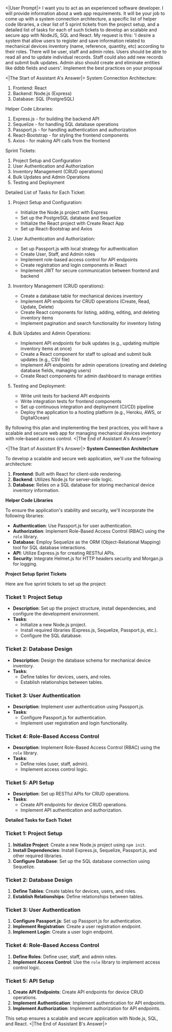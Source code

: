 <|User Prompt|>
I want you to act as an experienced software developer. I will provide information about a web app requirements. It will be your job to come up with a system connection architecture, a specific list of helper code libraries, a clear list of 5 sprint tickets from the  project setup, and a detailed list of tasks for each of such tickets to develop an scalable and secure app with NodeJS, SQL and React. My request is this: 'I desire a system that allow users to register and save information related to mechanical devices inventory (name, reference, quantity, etc) according to their roles. There will be user, staff and admin roles. Users should be able to read all and to update individual records. Staff could also add new records and submit bulk updates. Admin also should create and eliminate entities like ddbb fields and users'. Implement the best practices on your proposal

<|The Start of Assistant A's Answer|>
System Connection Architecture:
1. Frontend: React
2. Backend: Node.js (Express)
3. Database: SQL (PostgreSQL)

Helper Code Libraries:
1. Express.js - for building the backend API
2. Sequelize - for handling SQL database operations
3. Passport.js - for handling authentication and authorization
4. React-Bootstrap - for styling the frontend components
5. Axios - for making API calls from the frontend

Sprint Tickets:
1. Project Setup and Configuration
2. User Authentication and Authorization
3. Inventory Management (CRUD operations)
4. Bulk Updates and Admin Operations
5. Testing and Deployment

Detailed List of Tasks for Each Ticket:

1. Project Setup and Configuration:
   - Initialize the Node.js project with Express
   - Set up the PostgreSQL database and Sequelize
   - Initialize the React project with Create React App
   - Set up React-Bootstrap and Axios

2. User Authentication and Authorization:
   - Set up Passport.js with local strategy for authentication
   - Create User, Staff, and Admin roles
   - Implement role-based access control for API endpoints
   - Create registration and login components in React
   - Implement JWT for secure communication between frontend and backend

3. Inventory Management (CRUD operations):
   - Create a database table for mechanical devices inventory
   - Implement API endpoints for CRUD operations (Create, Read, Update, Delete)
   - Create React components for listing, adding, editing, and deleting inventory items
   - Implement pagination and search functionality for inventory listing

4. Bulk Updates and Admin Operations:
   - Implement API endpoints for bulk updates (e.g., updating multiple inventory items at once)
   - Create a React component for staff to upload and submit bulk updates (e.g., CSV file)
   - Implement API endpoints for admin operations (creating and deleting database fields, managing users)
   - Create React components for admin dashboard to manage entities

5. Testing and Deployment:
   - Write unit tests for backend API endpoints
   - Write integration tests for frontend components
   - Set up continuous integration and deployment (CI/CD) pipeline
   - Deploy the application to a hosting platform (e.g., Heroku, AWS, or DigitalOcean)

By following this plan and implementing the best practices, you will have a scalable and secure web app for managing mechanical devices inventory with role-based access control.
<|The End of Assistant A's Answer|>

<|The Start of Assistant B's Answer|>
**System Connection Architecture**

To develop a scalable and secure web application, we'll use the following architecture:

1. **Frontend**: Built with React for client-side rendering.
2. **Backend**: Utilizes Node.js for server-side logic.
3. **Database**: Relies on a SQL database for storing mechanical device inventory information.

**Helper Code Libraries**

To ensure the application's stability and security, we'll incorporate the following libraries:

- **Authentication**: Use Passport.js for user authentication.
- **Authorization**: Implement Role-Based Access Control (RBAC) using the `role` library.
- **Database**: Employ Sequelize as the ORM (Object-Relational Mapping) tool for SQL database interactions.
- **API**: Utilize Express.js for creating RESTful APIs.
- **Security**: Integrate Helmet.js for HTTP headers security and Morgan.js for logging.

**Project Setup Sprint Tickets**

Here are five sprint tickets to set up the project:

### **Ticket 1: Project Setup**

- **Description**: Set up the project structure, install dependencies, and configure the development environment.
- **Tasks**:
  - Initialize a new Node.js project.
  - Install required libraries (Express.js, Sequelize, Passport.js, etc.).
  - Configure the SQL database.

### **Ticket 2: Database Design**

- **Description**: Design the database schema for mechanical device inventory.
- **Tasks**:
  - Define tables for devices, users, and roles.
  - Establish relationships between tables.

### **Ticket 3: User Authentication**

- **Description**: Implement user authentication using Passport.js.
- **Tasks**:
  - Configure Passport.js for authentication.
  - Implement user registration and login functionality.

### **Ticket 4: Role-Based Access Control**

- **Description**: Implement Role-Based Access Control (RBAC) using the `role` library.
- **Tasks**:
  - Define roles (user, staff, admin).
  - Implement access control logic.

### **Ticket 5: API Setup**

- **Description**: Set up RESTful APIs for CRUD operations.
- **Tasks**:
  - Create API endpoints for device CRUD operations.
  - Implement API authentication and authorization.

**Detailed Tasks for Each Ticket**

### **Ticket 1: Project Setup**

1. **Initialize Project**: Create a new Node.js project using `npm init`.
2. **Install Dependencies**: Install Express.js, Sequelize, Passport.js, and other required libraries.
3. **Configure Database**: Set up the SQL database connection using Sequelize.

### **Ticket 2: Database Design**

1. **Define Tables**: Create tables for devices, users, and roles.
2. **Establish Relationships**: Define relationships between tables.

### **Ticket 3: User Authentication**

1. **Configure Passport.js**: Set up Passport.js for authentication.
2. **Implement Registration**: Create a user registration endpoint.
3. **Implement Login**: Create a user login endpoint.

### **Ticket 4: Role-Based Access Control**

1. **Define Roles**: Define user, staff, and admin roles.
2. **Implement Access Control**: Use the `role` library to implement access control logic.

### **Ticket 5: API Setup**

1. **Create API Endpoints**: Create API endpoints for device CRUD operations.
2. **Implement Authentication**: Implement authentication for API endpoints.
3. **Implement Authorization**: Implement authorization for API endpoints.

This setup ensures a scalable and secure application with Node.js, SQL, and React.
<|The End of Assistant B's Answer|>